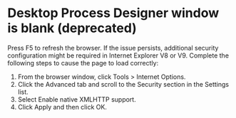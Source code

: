 # Desktop Process Designer window is blank (deprecated)

Press F5 to refresh the browser. If the issue persists, additional
security configuration might be required in Internet Explorer V8 or
V9. Complete the following steps to cause the page to load correctly:

1. From the browser window, click Tools > Internet Options.
2. Click the Advanced tab and scroll to the Security section
in the Settings list.
3. Select Enable native XMLHTTP support.
4. Click Apply and then click OK.
